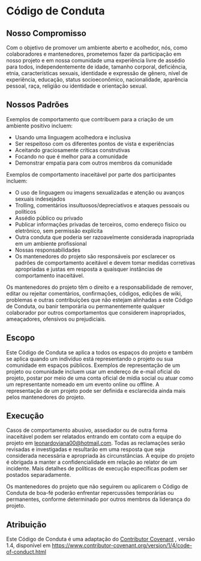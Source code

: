 # Código de Conduta

## Nosso Compromisso

Com o objetivo de promover um ambiente aberto e acolhedor, nós, como colaboradores e mantenedores, prometemos fazer da participação em nosso projeto e em nossa comunidade uma experiência livre de assédio para todos, independentemente de idade, tamanho corporal, deficiência, etnia, características sexuais, identidade e expressão de gênero, nível de experiência, educação, status socioeconômico, nacionalidade, aparência pessoal, raça, religião ou identidade e orientação sexual.

## Nossos Padrões

Exemplos de comportamento que contribuem para a criação de um ambiente positivo incluem:

- Usando uma linguagem acolhedora e inclusiva
- Ser respeitoso com os diferentes pontos de vista e experiências
- Aceitando graciosamente críticas construtivas
- Focando no que é melhor para a comunidade
- Demonstrar empatia para com outros membros da comunidade

Exemplos de comportamento inaceitável por parte dos participantes incluem:

- O uso de linguagem ou imagens sexualizadas e atenção ou avanços sexuais indesejados
- Trolling, comentários insultuosos/depreciativos e ataques pessoais ou políticos
- Assédio público ou privado
- Publicar informações privadas de terceiros, como endereço físico ou eletrônico, sem permissão explícita
- Outra conduta que poderia ser razoavelmente considerada inapropriada em um ambiente profissional
- Nossas responsabilidades
- Os mantenedores do projeto são responsáveis ​​por esclarecer os padrões de comportamento aceitável e devem tomar medidas corretivas apropriadas e justas em resposta a quaisquer instâncias de comportamento inaceitável.

Os mantenedores do projeto têm o direito e a responsabilidade de remover, editar ou rejeitar comentários, confirmações, códigos, edições de wiki, problemas e outras contribuições que não estejam alinhadas a este Código de Conduta, ou banir temporária ou permanentemente qualquer colaborador por outros comportamentos que considerem inapropriados, ameaçadores, ofensivos ou prejudiciais.

## Escopo

Este Código de Conduta se aplica a todos os espaços do projeto e também se aplica quando um indivíduo está representando o projeto ou sua comunidade em espaços públicos. Exemplos de representação de um projeto ou comunidade incluem usar um endereço de e-mail oficial do projeto, postar por meio de uma conta oficial de mídia social ou atuar como um representante nomeado em um evento online ou offline. A representação de um projeto pode ser definida e esclarecida ainda mais pelos mantenedores do projeto.

## Execução
Casos de comportamento abusivo, assediador ou de outra forma inaceitável podem ser relatados entrando em contato com a equipe do projeto em leonardoviana00@hotmail.com. Todas as reclamações serão revisadas e investigadas e resultarão em uma resposta que seja considerada necessária e apropriada às circunstâncias. A equipe do projeto é obrigada a manter a confidencialidade em relação ao relator de um incidente. Mais detalhes de políticas de execução específicas podem ser postados separadamente.

Os mantenedores do projeto que não seguirem ou aplicarem o Código de Conduta de boa-fé poderão enfrentar repercussões temporárias ou permanentes, conforme determinado por outros membros da liderança do projeto.

## Atribuição

Este Código de Conduta é uma adaptação do [Contributor Covenant](https://www.contributor-covenant.org/) , versão 1.4, disponível em https://www.contributor-covenant.org/version/1/4/code-of-conduct.html
